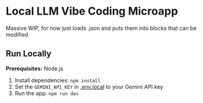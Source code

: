 # Local LLM Vibe Coding Microapp

Massive WIP, for now just loads .json and puts them into blocks that can be modified

## Run Locally

**Prerequisites:**  Node.js


1. Install dependencies:
   `npm install`
2. Set the `GEMINI_API_KEY` in [.env.local](.env.local) to your Gemini API key
3. Run the app:
   `npm run dev`
